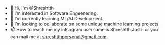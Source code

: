 - 👋 Hi, I’m @Shreshtth
- 👀 I’m interested in Software Engeenering.
- 🌱 I’m currently learning ML/AI Development.
- 💞️ I’m looking to collaborate on some unique machine learning projects.
- 📫 How to reach me my intsagram username is Shreshtth.Joshi or you can mail me at shreshtthpersonal@gmail.com. 

<!---
Shreshtth/Shreshtth is a ✨ special ✨ repository because its `README.md` (this file) appears on your GitHub profile.
You can click the Preview link to take a look at your changes.
--->
